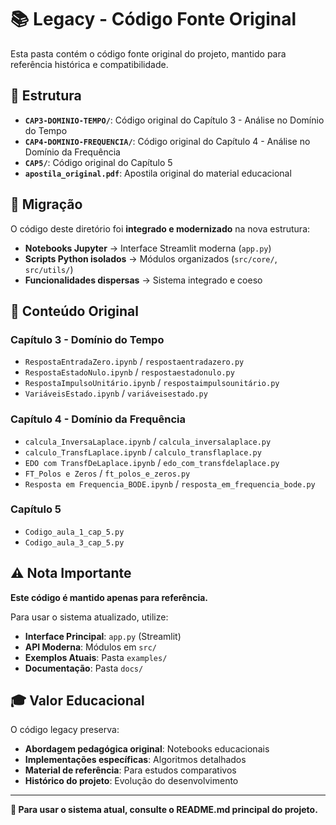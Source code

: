 # 📚 Legacy - Código Fonte Original

Esta pasta contém o código fonte original do projeto, mantido para referência histórica e compatibilidade.

## 📁 Estrutura

- **`CAP3-DOMINIO-TEMPO/`**: Código original do Capítulo 3 - Análise no Domínio do Tempo
- **`CAP4-DOMINIO-FREQUENCIA/`**: Código original do Capítulo 4 - Análise no Domínio da Frequência  
- **`CAP5/`**: Código original do Capítulo 5
- **`apostila_original.pdf`**: Apostila original do material educacional

## 🔄 Migração

O código deste diretório foi **integrado e modernizado** na nova estrutura:

- **Notebooks Jupyter** → Interface Streamlit moderna (`app.py`)
- **Scripts Python isolados** → Módulos organizados (`src/core/`, `src/utils/`)
- **Funcionalidades dispersas** → Sistema integrado e coeso

## 📖 Conteúdo Original

### Capítulo 3 - Domínio do Tempo
- `RespostaEntradaZero.ipynb` / `respostaentradazero.py`
- `RespostaEstadoNulo.ipynb` / `respostaestadonulo.py`
- `RespostaImpulsoUnitário.ipynb` / `respostaimpulsounitário.py`
- `VariáveisEstado.ipynb` / `variáveisestado.py`

### Capítulo 4 - Domínio da Frequência
- `calcula_InversaLaplace.ipynb` / `calcula_inversalaplace.py`
- `calculo_TransfLaplace.ipynb` / `calculo_transflaplace.py`
- `EDO com TransfDeLaplace.ipynb` / `edo_com_transfdelaplace.py`
- `FT_Polos e Zeros` / `ft_polos_e_zeros.py`
- `Resposta em Frequencia_BODE.ipynb` / `resposta_em_frequencia_bode.py`

### Capítulo 5
- `Codigo_aula_1_cap_5.py`
- `Codigo_aula_3_cap_5.py`

## ⚠️ Nota Importante

**Este código é mantido apenas para referência.**

Para usar o sistema atualizado, utilize:
- **Interface Principal**: `app.py` (Streamlit)
- **API Moderna**: Módulos em `src/`
- **Exemplos Atuais**: Pasta `examples/`
- **Documentação**: Pasta `docs/`

## 🎓 Valor Educacional

O código legacy preserva:
- **Abordagem pedagógica original**: Notebooks educacionais
- **Implementações específicas**: Algoritmos detalhados
- **Material de referência**: Para estudos comparativos
- **Histórico do projeto**: Evolução do desenvolvimento

---

**📖 Para usar o sistema atual, consulte o README.md principal do projeto.**
